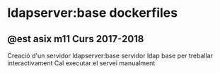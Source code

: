 # ldapserver:base dockerfiles
## @est asix m11 Curs 2017-2018

Creació d'un servidor ldapserver:base
servidor ldap base per treballar interactivament 
Cal executar el servei manualment
